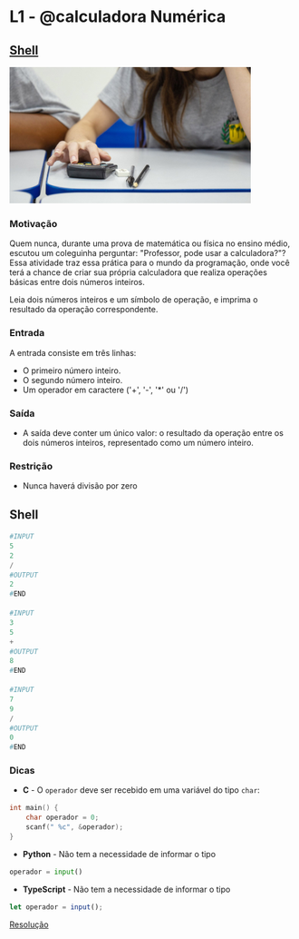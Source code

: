 # L1 - @calculadora Numérica

<!-- toch -->
[Shell](#shell)
--
<!-- toch -->

![_](cover.jpg)

### Motivação

Quem nunca, durante uma prova de matemática ou física no ensino médio, escutou um coleguinha perguntar: "Professor, pode usar a calculadora?"? Essa atividade traz essa prática para o mundo da programação, onde você terá a chance de criar sua própria calculadora que realiza operações básicas entre dois números inteiros.


Leia dois números inteiros e um símbolo de operação, e imprima o resultado da operação correspondente.

### Entrada

A entrada consiste em três linhas:

- O primeiro número inteiro.
- O segundo número inteiro.
- Um operador em caractere ('+', '-', '*' ou '/')

### Saída

* A saída deve conter um único valor: o resultado da operação entre os dois números inteiros, representado como um número inteiro.

### Restrição

- Nunca haverá divisão por zero

## Shell

``` py
#INPUT
5
2
/
#OUTPUT
2
#END

#INPUT
3
5
+
#OUTPUT
8
#END

#INPUT
7
9
/
#OUTPUT
0
#END
```

### Dicas

- **C** - O `operador` deve ser recebido em uma variável do tipo `char`:
```c
int main() {
    char operador = 0;
    scanf(" %c", &operador);
}
```

- **Python** - Não tem a necessidade de informar o tipo
``` python
operador = input()
```

- **TypeScript** - Não tem a necessidade de informar o tipo
``` ts
let operador = input();
```

[Resolução](https://www.youtube.com/watch?v=W5JJ_NccMkM)
